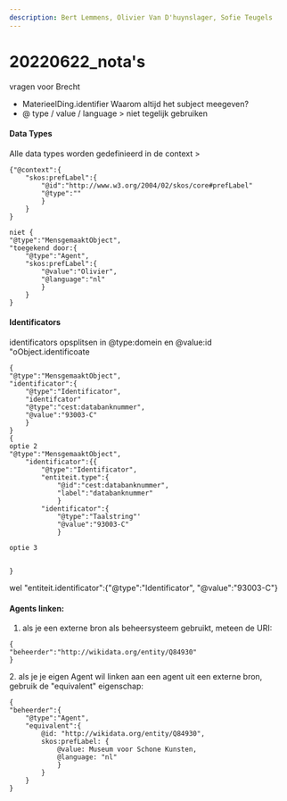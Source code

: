 ```yaml
---
description: Bert Lemmens, Olivier Van D'huynslager, Sofie Teugels
---
```


# 20220622\_nota's



vragen voor Brecht

* MaterieelDing.identifier Waarom altijd het subject meegeven?
* @ type / value / language > niet tegelijk gebruiken

#### Data Types

Alle data types worden gedefinieerd in de context >&#x20;

```
{"@context":{
    "skos:prefLabel":{
        "@id":"http://www.w3.org/2004/02/skos/core#prefLabel"
        "@type":""
        }
    }
}
```

```
niet {
"@type":"MensgemaaktObject",
"toegekend door:{
    "@type":"Agent", 
    "skos:prefLabel":{
        "@value":"Olivier", 
        "@language":"nl"
        }
    }
}
```



#### Identificators

identificators opsplitsen in @type:domein en @value:id "oObject.identificoate

```
{
"@type":"MensgemaaktObject",
"identificator":{
    "@type":"Identificator",
    "identifcator"
    "@type":"cest:databanknummer", 
    "@value":"93003-C"
    }
}
{
optie 2
"@type":"MensgemaaktObject",
    "identificator":{{
        "@type":"Identificator",
        "entiteit.type":{
            "@id":"cest:databanknummer",
            "label":"databanknummer"
            }
        "identificator":{
            "@type":"Taalstring"'
            "@value":"93003-C"
            }

optie 3


}

```

wel "entiteit.identificator":{"@type":"Identificator", "@value":"93003-C"}

#### Agents linken:

1. als je een externe bron als beheersysteem gebruikt, meteen de URI:

```
{
"beheerder":"http://wikidata.org/entity/Q84930"
}
```

2\. als je je eigen Agent wil linken aan een agent uit een externe bron, gebruik de "equivalent" eigenschap:

```
{
"beheerder":{
    "@type":"Agent",
    "equivalent":{
        @id: "http://wikidata.org/entity/Q84930", 
        skos:prefLabel: {
            @value: Museum voor Schone Kunsten,
            @language: "nl"
            }
        }
    }
}
```

